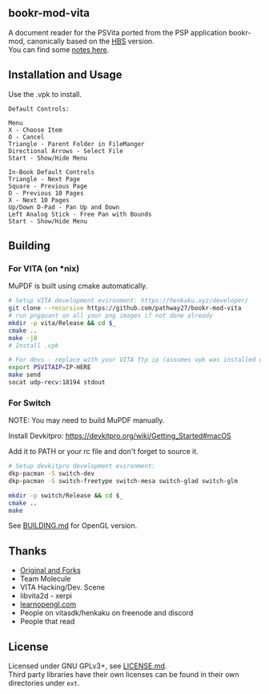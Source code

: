 ## bookr-mod-vita

A document reader for the PSVita ported from the PSP application bookr-mod, canonically based on the [HBS](https://github.com/pathway27/bookr-mod-vita/tree/bookr-hbs) version.  
You can find some [notes here](https://github.com/pathway27/bookr-mod-vita/blob/master/notes.md).

## Installation and Usage

Use the .vpk to install.

```
Default Controls:

Menu
X - Choose Item
O - Cancel
Triangle - Parent Folder in FileManger
Directional Arrows - Select File
Start - Show/Hide Menu

In-Book Default Controls
Triangle - Next Page
Square - Previous Page
O - Previous 10 Pages
X - Next 10 Pages
Up/Down D-Pad - Pan Up and Down
Left Analog Stick - Free Pan with Bounds
Start - Show/Hide Menu
```

## Building


### For VITA (on *nix)


MuPDF is built using cmake automatically.

```sh
# Setup VITA development evironment: https://henkaku.xyz/developer/
git clone --recursive https://github.com/pathway27/bookr-mod-vita
# run pngquant on all your png images if not done already
mkdir -p vita/Release && cd $_
cmake ..
make -j8
# Install .vpk

# For devs - replace with your VITA ftp ip (assumes vpk was installed once)
export PSVITAIP=IP-HERE
make send
socat udp-recv:18194 stdout
```

### For Switch

NOTE: You may need to build MuPDF manually.

Install Devkitpro: https://devkitpro.org/wiki/Getting_Started#macOS

Add it to PATH or your rc file and don't forget to source it.

```sh
# Setup devkitpro development evironment: 
dkp-pacman -S switch-dev
dkp-pacman -S switch-freetype switch-mesa switch-glad switch-glm

mkdir -p switch/Release && cd $_
cmake ..
make

```

See [BUILDING.md](https://github.com/pathway27/bookr-mod-vita/blob/master/BUILDING.md) for OpenGL version.


## Thanks

- [Original and Forks](https://github.com/pathway27/bookr-mod-vita/blob/master/forks.md)
- Team Molecule
- VITA Hacking/Dev. Scene
- libvita2d - xerpi
- [learnopengl.com](learnopengl.com)
- People on vitasdk/henkaku on freenode and discord
- People that read


## License

Licensed under GNU GPLv3+, see [LICENSE.md](https://github.com/pathway27/bookr-mod-vita/blob/master/LICENSE).  
Third party libraries have their own licenses can be found in their own directories under `ext`.
